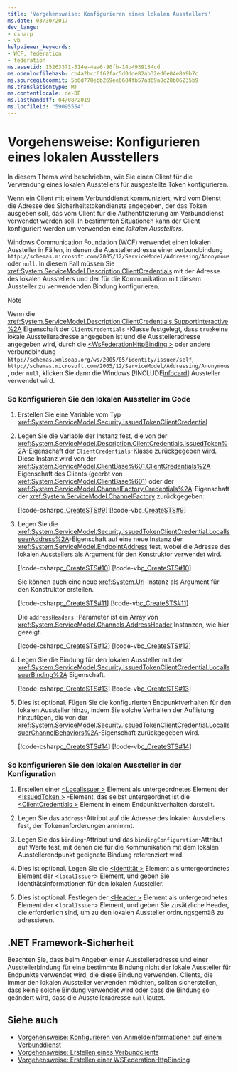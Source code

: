 ```yaml
---
title: 'Vorgehensweise: Konfigurieren eines lokalen Ausstellers'
ms.date: 03/30/2017
dev_langs:
- csharp
- vb
helpviewer_keywords:
- WCF, federation
- federation
ms.assetid: 15263371-514e-4ea6-90fb-14b4939154cd
ms.openlocfilehash: cb4a2bcc6f62fac5d0dde82ab32ed6e04e8a9b7c
ms.sourcegitcommit: 5b6d778ebb269ee6684fb57ad69a8c28b06235b9
ms.translationtype: MT
ms.contentlocale: de-DE
ms.lasthandoff: 04/08/2019
ms.locfileid: "59095554"
---
```

# <a name="how-to-configure-a-local-issuer"></a>Vorgehensweise: Konfigurieren eines lokalen Ausstellers
In diesem Thema wird beschrieben, wie Sie einen Client für die Verwendung eines lokalen Ausstellers für ausgestellte Token konfigurieren.  
  
 Wenn ein Client mit einem Verbunddienst kommuniziert, wird vom Dienst die Adresse des Sicherheitstokendiensts angegeben, der das Token ausgeben soll, das vom Client für die Authentifizierung am Verbunddienst verwendet werden soll. In bestimmten Situationen kann der Client konfiguriert werden um verwenden eine *lokalen Ausstellers*.  
  
 Windows Communication Foundation (WCF) verwendet einen lokalen Aussteller in Fällen, in denen die Ausstelleradresse einer verbundbindung `http://schemas.microsoft.com/2005/12/ServiceModel/Addressing/Anonymous` oder `null`. In diesem Fall müssen Sie <xref:System.ServiceModel.Description.ClientCredentials> mit der Adresse des lokalen Ausstellers und der für die Kommunikation mit diesem Aussteller zu verwendenden Bindung konfigurieren.  
  
> [!NOTE]
>  Wenn die <xref:System.ServiceModel.Description.ClientCredentials.SupportInteractive%2A> Eigenschaft der `ClientCredentials` -Klasse festgelegt, dass `true`keine lokale Ausstelleradresse angegeben ist und die Ausstelleradresse angegeben wird, durch die [ \<WsFederationHttpBinding >](../../../../docs/framework/configure-apps/file-schema/wcf/wsfederationhttpbinding.md) oder andere verbundbindung `http://schemas.xmlsoap.org/ws/2005/05/identity/issuer/self`, `http://schemas.microsoft.com/2005/12/ServiceModel/Addressing/Anonymous`, oder `null`, klicken Sie dann die Windows [!INCLUDE[infocard](../../../../includes/infocard-md.md)] Aussteller verwendet wird.  
  
### <a name="to-configure-the-local-issuer-in-code"></a>So konfigurieren Sie den lokalen Aussteller im Code  
  
1.  Erstellen Sie eine Variable vom Typ <xref:System.ServiceModel.Security.IssuedTokenClientCredential>  
  
2.  Legen Sie die Variable der Instanz fest, die von der <xref:System.ServiceModel.Description.ClientCredentials.IssuedToken%2A>-Eigenschaft der `ClientCredentials`-Klasse zurückgegeben wird. Diese Instanz wird von der <xref:System.ServiceModel.ClientBase%601.ClientCredentials%2A>-Eigenschaft des Clients (geerbt von <xref:System.ServiceModel.ClientBase%601>) oder der <xref:System.ServiceModel.ChannelFactory.Credentials%2A>-Eigenschaft der <xref:System.ServiceModel.ChannelFactory> zurückgegeben:  
  
     [!code-csharp[c_CreateSTS#9](../../../../samples/snippets/csharp/VS_Snippets_CFX/c_creatests/cs/source.cs#9)]
     [!code-vb[c_CreateSTS#9](../../../../samples/snippets/visualbasic/VS_Snippets_CFX/c_creatests/vb/source.vb#9)]  
  
3.  Legen Sie die <xref:System.ServiceModel.Security.IssuedTokenClientCredential.LocalIssuerAddress%2A>-Eigenschaft auf eine neue Instanz der <xref:System.ServiceModel.EndpointAddress> fest, wobei die Adresse des lokalen Ausstellers als Argument für den Konstruktor verwendet wird.  
  
     [!code-csharp[c_CreateSTS#10](../../../../samples/snippets/csharp/VS_Snippets_CFX/c_creatests/cs/source.cs#10)]
     [!code-vb[c_CreateSTS#10](../../../../samples/snippets/visualbasic/VS_Snippets_CFX/c_creatests/vb/source.vb#10)]  
  
     Sie können auch eine neue <xref:System.Uri>-Instanz als Argument für den Konstruktor erstellen.  
  
     [!code-csharp[c_CreateSTS#11](../../../../samples/snippets/csharp/VS_Snippets_CFX/c_creatests/cs/source.cs#11)]
     [!code-vb[c_CreateSTS#11](../../../../samples/snippets/visualbasic/VS_Snippets_CFX/c_creatests/vb/source.vb#11)]  
  
     Die `addressHeaders` -Parameter ist ein Array von <xref:System.ServiceModel.Channels.AddressHeader> Instanzen, wie hier gezeigt.  
  
     [!code-csharp[c_CreateSTS#12](../../../../samples/snippets/csharp/VS_Snippets_CFX/c_creatests/cs/source.cs#12)]
     [!code-vb[c_CreateSTS#12](../../../../samples/snippets/visualbasic/VS_Snippets_CFX/c_creatests/vb/source.vb#12)]  
  
4.  Legen Sie die Bindung für den lokalen Aussteller mit der <xref:System.ServiceModel.Security.IssuedTokenClientCredential.LocalIssuerBinding%2A> Eigenschaft.  
  
     [!code-csharp[c_CreateSTS#13](../../../../samples/snippets/csharp/VS_Snippets_CFX/c_creatests/cs/source.cs#13)]
     [!code-vb[c_CreateSTS#13](../../../../samples/snippets/visualbasic/VS_Snippets_CFX/c_creatests/vb/source.vb#13)]  
  
5.  Dies ist optional. Fügen Sie die konfigurierten Endpunktverhalten für den lokalen Aussteller hinzu, indem Sie solche Verhalten der Auflistung hinzufügen, die von der <xref:System.ServiceModel.Security.IssuedTokenClientCredential.LocalIssuerChannelBehaviors%2A>-Eigenschaft zurückgegeben wird.  
  
     [!code-csharp[c_CreateSTS#14](../../../../samples/snippets/csharp/VS_Snippets_CFX/c_creatests/cs/source.cs#14)]
     [!code-vb[c_CreateSTS#14](../../../../samples/snippets/visualbasic/VS_Snippets_CFX/c_creatests/vb/source.vb#14)]  
  
### <a name="to-configure-the-local-issuer-in-configuration"></a>So konfigurieren Sie den lokalen Aussteller in der Konfiguration  
  
1.  Erstellen einer [ \<LocalIssuer >](../../../../docs/framework/configure-apps/file-schema/wcf/localissuer.md) Element als untergeordnetes Element der [ \<IssuedToken >](../../../../docs/framework/configure-apps/file-schema/wcf/issuedtoken.md) -Element, das selbst untergeordnet ist die [ \<ClientCredentials >](../../../../docs/framework/configure-apps/file-schema/wcf/clientcredentials.md) Element in einem Endpunktverhalten darstellt.  
  
2.  Legen Sie das `address`-Attribut auf die Adresse des lokalen Ausstellers fest, der Tokenanforderungen annimmt.  
  
3.  Legen Sie das `binding`-Attribut und das `bindingConfiguration`-Attribut auf Werte fest, mit denen die für die Kommunikation mit dem lokalen Ausstellerendpunkt geeignete Bindung referenziert wird.  
  
4.  Dies ist optional. Legen Sie die [ \<Identität >](../../../../docs/framework/configure-apps/file-schema/wcf/identity.md) Element als untergeordnetes Element der <`localIssuer`> Element, und geben Sie Identitätsinformationen für den lokalen Aussteller.  
  
5.  Dies ist optional. Festlegen der [ \<Header >](../../../../docs/framework/configure-apps/file-schema/wcf/headers.md) Element als untergeordnetes Element der <`localIssuer`> Element, und geben Sie zusätzliche Header, die erforderlich sind, um zu den lokalen Aussteller ordnungsgemäß zu adressieren.  
  
## <a name="net-framework-security"></a>.NET Framework-Sicherheit  
 Beachten Sie, dass beim Angeben einer Ausstelleradresse und einer Ausstellerbindung für eine bestimmte Bindung nicht der lokale Aussteller für Endpunkte verwendet wird, die diese Bindung verwenden. Clients, die immer den lokalen Aussteller verwenden möchten, sollten sicherstellen, dass keine solche Bindung verwendet wird oder dass die Bindung so geändert wird, dass die Ausstelleradresse `null` lautet.  
  
## <a name="see-also"></a>Siehe auch

- [Vorgehensweise: Konfigurieren von Anmeldeinformationen auf einem Verbunddienst](../../../../docs/framework/wcf/feature-details/how-to-configure-credentials-on-a-federation-service.md)
- [Vorgehensweise: Erstellen eines Verbundclients](../../../../docs/framework/wcf/feature-details/how-to-create-a-federated-client.md)
- [Vorgehensweise: Erstellen einer WSFederationHttpBinding](../../../../docs/framework/wcf/feature-details/how-to-create-a-wsfederationhttpbinding.md)
